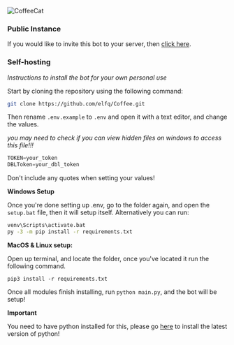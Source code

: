 ![CoffeeCat](https://media.discordapp.net/attachments/806781413809455134/810557761003847711/source.png)


### Public Instance

If you would like to invite this bot to your server, then [click here](https://top.gg/bot/766662611688751124). 

### Self-hosting

*Instructions to install the bot for your own personal use*

Start by cloning the repository using the following command:
```sh
git clone https://github.com/elfq/Coffee.git
```

Then rename `.env.example` to `.env` and open it with a text editor, and change the values.

*you may need to check if you can view hidden files on windows to access this file!!!*

```py
TOKEN=your_token
DBLToken=your_dbl_token
```

Don't include any quotes when setting your values!

**Windows Setup**

Once you're done setting up .env, go to the folder again, and open the `setup.bat` file, then it will setup itself. Alternatively you can run:

```sh
venv\Scripts\activate.bat
py -3 -m pip install -r requirements.txt
```

**MacOS & Linux setup:**

Open up terminal, and locate the folder, once you've located it run the following command.

`pip3 install -r requirements.txt`

Once all modules finish installing, run `python main.py`, and the bot will be setup!

**Important**

You need to have python installed for this, please go [here](https://www.python.org/downloads/) to install the latest version of python!

